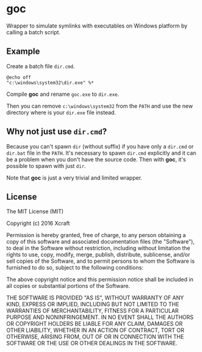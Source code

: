 
# goc

Wrapper to simulate symlinks with executables on Windows platform by calling a batch script.

## Example

Create a batch file `dir.cmd`.

```batch
@echo off
"c:\windows\system32\dir.exe" %*
```

Compile **goc** and rename `goc.exe` to `dir.exe`.

Then you can remove `c:\windows\system32` from the `PATH` and use the new directory where is your `dir.exe` file instead.

## Why not just use `dir.cmd`?

Because you can't spawn `dir` (without suffix) if you have only a `dir.cmd` or `dir.bat` file in the `PATH`. It's necessary to spawn `dir.cmd` explicitly and it can be a problem when you don't have the source code. Then with **goc**, it's possible to spawn with just `dir`.

Note that **goc** is just a very trivial and limited wrapper.

## License

The MIT License (MIT)

Copyright (c) 2016 Xcraft

Permission is hereby granted, free of charge, to any person obtaining a copy
of this software and associated documentation files (the "Software"), to deal
in the Software without restriction, including without limitation the rights
to use, copy, modify, merge, publish, distribute, sublicense, and/or sell
copies of the Software, and to permit persons to whom the Software is
furnished to do so, subject to the following conditions:

The above copyright notice and this permission notice shall be included in all
copies or substantial portions of the Software.

THE SOFTWARE IS PROVIDED "AS IS", WITHOUT WARRANTY OF ANY KIND, EXPRESS OR
IMPLIED, INCLUDING BUT NOT LIMITED TO THE WARRANTIES OF MERCHANTABILITY,
FITNESS FOR A PARTICULAR PURPOSE AND NONINFRINGEMENT. IN NO EVENT SHALL THE
AUTHORS OR COPYRIGHT HOLDERS BE LIABLE FOR ANY CLAIM, DAMAGES OR OTHER
LIABILITY, WHETHER IN AN ACTION OF CONTRACT, TORT OR OTHERWISE, ARISING FROM,
OUT OF OR IN CONNECTION WITH THE SOFTWARE OR THE USE OR OTHER DEALINGS IN THE
SOFTWARE.
